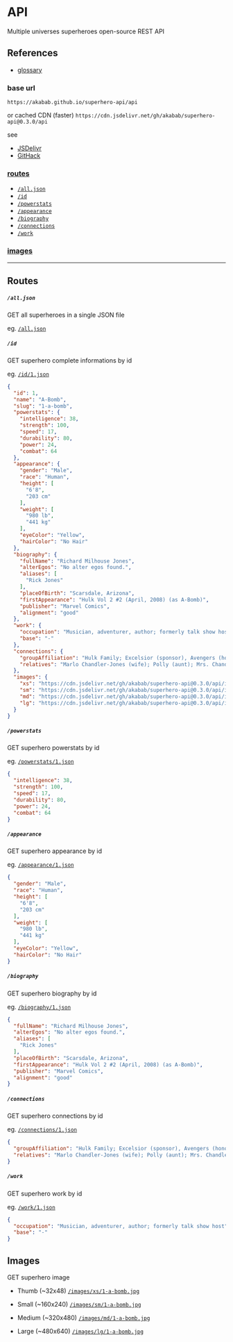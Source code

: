 
# API

Multiple universes superheroes open-source REST API

## References
- [glossary](glossary.md)

### base url
`https://akabab.github.io/superhero-api/api`

or cached CDN (faster)
`https://cdn.jsdelivr.net/gh/akabab/superhero-api@0.3.0/api`

see
- [JSDelivr](https://www.jsdelivr.com/)
- [GitHack](https://raw.githack.com/)


### [routes](#routes-1)
- [`/all.json`](#alljson)
- [`/id`](#id)
- [`/powerstats`](#powerstats)
- [`/appearance`](#appearance)
- [`/biography`](#biography)
- [`/connections`](#connections)
- [`/work`](#work)

### [images](#images-1)

----

## Routes

##### `/all.json`
GET all superheroes in a single JSON file

eg. [`/all.json`](https://cdn.jsdelivr.net/gh/akabab/superhero-api@0.3.0/api/all.json)

##### `/id`
GET superhero complete informations by id

eg. [`/id/1.json`](https://cdn.jsdelivr.net/gh/akabab/superhero-api@0.3.0/api/id/1.json)
```json
{
  "id": 1,
  "name": "A-Bomb",
  "slug": "1-a-bomb",
  "powerstats": {
    "intelligence": 38,
    "strength": 100,
    "speed": 17,
    "durability": 80,
    "power": 24,
    "combat": 64
  },
  "appearance": {
    "gender": "Male",
    "race": "Human",
    "height": [
      "6'8",
      "203 cm"
    ],
    "weight": [
      "980 lb",
      "441 kg"
    ],
    "eyeColor": "Yellow",
    "hairColor": "No Hair"
  },
  "biography": {
    "fullName": "Richard Milhouse Jones",
    "alterEgos": "No alter egos found.",
    "aliases": [
      "Rick Jones"
    ],
    "placeOfBirth": "Scarsdale, Arizona",
    "firstAppearance": "Hulk Vol 2 #2 (April, 2008) (as A-Bomb)",
    "publisher": "Marvel Comics",
    "alignment": "good"
  },
  "work": {
    "occupation": "Musician, adventurer, author; formerly talk show host",
    "base": "-"
  },
  "connections": {
    "groupAffiliation": "Hulk Family; Excelsior (sponsor), Avengers (honorary member); formerly partner of the Hulk, Captain America and Captain Marvel; Teen Brigade; ally of Rom",
    "relatives": "Marlo Chandler-Jones (wife); Polly (aunt); Mrs. Chandler (mother-in-law); Keith Chandler, Ray Chandler, three unidentified others (brothers-in-law); unidentified father (deceased); Jackie Shorr (alleged mother; unconfirmed)"
  },
  "images": {
    "xs": "https://cdn.jsdelivr.net/gh/akabab/superhero-api@0.3.0/api/images/xs/1-a-bomb.jpg",
    "sm": "https://cdn.jsdelivr.net/gh/akabab/superhero-api@0.3.0/api/images/sm/1-a-bomb.jpg",
    "md": "https://cdn.jsdelivr.net/gh/akabab/superhero-api@0.3.0/api/images/md/1-a-bomb.jpg",
    "lg": "https://cdn.jsdelivr.net/gh/akabab/superhero-api@0.3.0/api/images/lg/1-a-bomb.jpg"
  }
}
```

##### `/powerstats`
GET superhero powerstats by id

eg. [`/powerstats/1.json`](https://cdn.jsdelivr.net/gh/akabab/superhero-api@0.3.0/api/powerstats/1.json)
```json
{
  "intelligence": 38,
  "strength": 100,
  "speed": 17,
  "durability": 80,
  "power": 24,
  "combat": 64
}
```

##### `/appearance`
GET superhero appearance by id

eg. [`/appearance/1.json`](https://cdn.jsdelivr.net/gh/akabab/superhero-api@0.3.0/api/appearance/1.json)
```json
{
  "gender": "Male",
  "race": "Human",
  "height": [
    "6'8",
    "203 cm"
  ],
  "weight": [
    "980 lb",
    "441 kg"
  ],
  "eyeColor": "Yellow",
  "hairColor": "No Hair"
}
```

##### `/biography`
GET superhero biography by id

eg. [`/biography/1.json`](https://cdn.jsdelivr.net/gh/akabab/superhero-api@0.3.0/api/biography/1.json)
```json
{
  "fullName": "Richard Milhouse Jones",
  "alterEgos": "No alter egos found.",
  "aliases": [
    "Rick Jones"
  ],
  "placeOfBirth": "Scarsdale, Arizona",
  "firstAppearance": "Hulk Vol 2 #2 (April, 2008) (as A-Bomb)",
  "publisher": "Marvel Comics",
  "alignment": "good"
}
```

##### `/connections`
GET superhero connections by id

eg. [`/connections/1.json`](https://cdn.jsdelivr.net/gh/akabab/superhero-api@0.3.0/api/connections/1.json)
```json
{
  "groupAffiliation": "Hulk Family; Excelsior (sponsor), Avengers (honorary member); formerly partner of the Hulk, Captain America and Captain Marvel; Teen Brigade; ally of Rom",
  "relatives": "Marlo Chandler-Jones (wife); Polly (aunt); Mrs. Chandler (mother-in-law); Keith Chandler, Ray Chandler, three unidentified others (brothers-in-law); unidentified father (deceased); Jackie Shorr (alleged mother; unconfirmed)"
}
```

##### `/work`
GET superhero work by id

eg. [`/work/1.json`](https://cdn.jsdelivr.net/gh/akabab/superhero-api@0.3.0/api/work/1.json)
```json
{
  "occupation": "Musician, adventurer, author; formerly talk show host",
  "base": "-"
}
```


## Images
GET superhero image

- Thumb (~32x48)
[`/images/xs/1-a-bomb.jpg`](https://cdn.jsdelivr.net/gh/akabab/superhero-api@0.3.0/api/images/xs/1-a-bomb.jpg)

- Small (~160x240)
[`/images/sm/1-a-bomb.jpg`](https://cdn.jsdelivr.net/gh/akabab/superhero-api@0.3.0/api/images/sm/1-a-bomb.jpg)

- Medium (~320x480)
[`/images/md/1-a-bomb.jpg`](https://cdn.jsdelivr.net/gh/akabab/superhero-api@0.3.0/api/images/md/1-a-bomb.jpg)

- Large (~480x640)
[`/images/lg/1-a-bomb.jpg`](https://cdn.jsdelivr.net/gh/akabab/superhero-api@0.3.0/api/images/lg/1-a-bomb.jpg)
